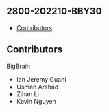 ## 2800-202210-BBY30

* [Contributors](#contributors) 

## Contributors
BigBrain
* Ian Jeremy Guani
* Usman Arshad
* Zihan Li
* Kevin Nguyen
